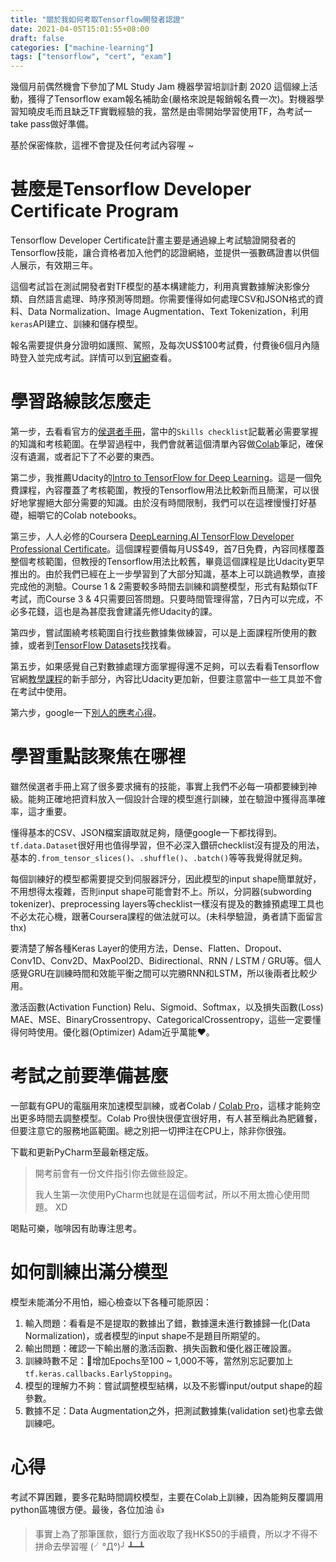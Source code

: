 ```yaml
---
title: "關於我如何考取Tensorflow開發者認證"
date: 2021-04-05T15:01:55+08:00
draft: false
categories: ["machine-learning"]
tags: ["tensorflow", "cert", "exam"]
---
```


幾個月前偶然機會下參加了ML Study Jam 機器學習培訓計劃 2020 這個線上活動，獲得了Tensorflow exam報名補助金(嚴格來說是報銷報名費一次)。對機器學習知曉皮毛而且缺乏TF實戰經驗的我，當然是由零開始學習使用TF，為考試一take pass做好準備。

<!--more-->

基於保密條款，這裡不會提及任何考試內容喔 ~

# 甚麼是Tensorflow Developer Certificate Program

  Tensorflow Developer Certificate計畫主要是通過線上考試驗證開發者的Tensorflow技能，讓合資格者加入他們的認證網絡，並提供一張數碼證書以供個人展示，有效期三年。

  這個考試旨在測試開發者對TF模型的基本構建能力，利用真實數據解決影像分類、自然語言處理、時序預測等問題。你需要懂得如何處理CSV和JSON格式的資料、Data Normalization、Image Augmentation、Text Tokenization，利用`keras`API建立、訓練和儲存模型。

  報名需要提供身分證明如護照、駕照，及每次US$100考試費，付費後6個月內隨時登入並完成考試。詳情可以到[官網](https://www.tensorflow.org/certificate)查看。

# 學習路線該怎麼走

  第一步，去看看官方的[侯選者手冊](https://www.tensorflow.org/extras/cert/TF_Certificate_Candidate_Handbook.pdf)，當中的`Skills checklist`記載著必需要掌握的知識和考核範圍。在學習過程中，我們會就著這個清單內容做[Colab](https://colab.research.google.com/)筆記，確保沒有遺漏，或者記下了不必要的東西。

  第二步，我推薦Udacity的[Intro to TensorFlow for Deep Learning](https://www.udacity.com/course/intro-to-tensorflow-for-deep-learning--ud187)。這是一個免費課程，內容覆蓋了考核範圍，教授的Tensorflow用法比較新而且簡潔，可以很好地掌握絕大部分需要的知識。由於沒有時間限制，我們可以在這裡慢慢打好基礎，細嚼它的Colab notebooks。

  第三步，人人必修的Coursera [DeepLearning.AI TensorFlow Developer Professional Certificate](https://www.coursera.org/professional-certificates/tensorflow-in-practice)。這個課程要價每月US$49，首7日免費，內容同樣覆蓋整個考核範圍，但教授的Tensorflow用法比較舊，畢竟這個課程是比Udacity更早推出的。由於我們已經在上一步學習到了大部分知識，基本上可以跳過教學，直接完成他的測驗。Course 1 & 2需要較多時間去訓練和調整模型，形式有點類似TF考試，而Course 3 & 4只需要回答問題。只要時間管理得當，7日內可以完成，不必多花錢，這也是為甚麼我會建議先修Udacity的課。

  第四步，嘗試圍繞考核範圍自行找些數據集做練習，可以是上面課程所使用的數據，或者到[TensorFlow Datasets](https://www.tensorflow.org/datasets/catalog/overview#all_datasets)找找看。

  第五步，如果感覺自己對數據處理方面掌握得還不足夠，可以去看看Tensorflow官網[教學課程](https://www.tensorflow.org/tutorials/)的新手部分，內容比Udacity更加新，但要注意當中一些工具並不會在考試中使用。

  第六步，google一下[別人的應考心得](https://www.google.com/search?q=tensorflow+exam+how)。

# 學習重點該聚焦在哪裡

  雖然侯選者手冊上寫了很多要求擁有的技能，事實上我們不必每一項都要練到神級。能夠正確地把資料放入一個設計合理的模型進行訓練，並在驗證中獲得高準確率，這才重要。

  懂得基本的CSV、JSON檔案讀取就足夠，隨便google一下都找得到。`tf.data.Dataset`很好用也值得學習，但不必深入鑽研checklist沒有提及的用法，基本的`.from_tensor_slices()`、`.shuffle()`、`.batch()`等等我覺得就足夠。

  每個訓練好的模型都需要提交到伺服器評分，因此模型的input shape簡單就好，不用想得太複雜，否則input shape可能會對不上。所以，分詞器(subwording tokenizer)、preprocessing layers等checklist一樣沒有提及的數據預處理工具也不必太花心機，跟著Coursera課程的做法就可以。(未科學驗證，勇者請下面留言thx)

  要清楚了解各種Keras Layer的使用方法，Dense、Flatten、Dropout、Conv1D、Conv2D、MaxPool2D、Bidirectional、RNN / LSTM / GRU等。個人感覺GRU在訓練時間和效能平衡之間可以完勝RNN和LSTM，所以後兩者比較少用。

  激活函數(Activation Function) Relu、Sigmoid、Softmax，以及損失函數(Loss) MAE、MSE、BinaryCrossentropy、CategoricalCrossentropy，這些一定要懂得何時使用。優化器(Optimizer) Adam近乎萬能:heart:。

# 考試之前要準備甚麼

  一部載有GPU的電腦用來加速模型訓練，或者Colab / [Colab Pro](https://colab.research.google.com/signup)，這樣才能夠空出更多時間去調整模型。Colab Pro很快很便宜很好用，有人甚至稱此為肥雞餐，但要注意它的服務地區範圍。總之別把一切押注在CPU上，除非你很強。

  下載和更新PyCharm至最新穩定版。

  > 開考前會有一份文件指引你去做些設定。
  >
  > 我人生第一次使用PyCharm也就是在這個考試，所以不用太擔心使用問題。 XD

  喝點可樂，咖啡因有助專注思考。

# 如何訓練出滿分模型

  模型未能滿分不用怕，細心檢查以下各種可能原因：

  1. 輸入問題：看看是不是提取的數據出了錯，數據還未進行數據歸一化(Data Normalization)，或者模型的input shape不是題目所期望的。
  2. 輸出問題：確認一下輸出層的激活函數、損失函數和優化器正確設置。
  3. 訓練時數不足：增加Epochs至100 ~ 1,000不等，當然別忘記要加上`tf.keras.callbacks.EarlyStopping`。
  4. 模型的理解力不夠：嘗試調整模型結構，以及不影響input/output shape的超參數。
  5. 數據不足：Data Augmentation之外，把測試數據集(validation set)也拿去做訓練吧。

# 心得

考試不算困難，要多花點時間調校模型，主要在Colab上訓練，因為能夠反覆調用python區塊很方便。最後，各位加油 :thumbsup:

> 事實上為了那筆匯款，銀行方面收取了我HK$50的手續費，所以才不得不拼命去學習喔 (╯°Д°)╯ ┻━┻
